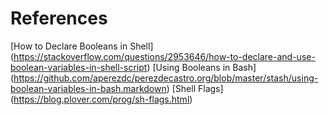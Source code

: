 
# References

[How to Declare Booleans in Shell] (https://stackoverflow.com/questions/2953646/how-to-declare-and-use-boolean-variables-in-shell-script)
[Using Booleans in Bash] (https://github.com/aperezdc/perezdecastro.org/blob/master/stash/using-boolean-variables-in-bash.markdown)
[Shell Flags] (https://blog.plover.com/prog/sh-flags.html)



